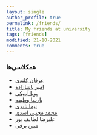 ```yaml
---
layout: single
author_profile: true
permalink: /friends/
title: My friends at university
tags: [friends]
modified: 21-10-2021
comments: true
---
```


### همکلاسی‌ها
* [عرفان کلندی](https://erfan-kalandi.github.io/personal_website_template)
* [امیر پاشازاده](http://amirpashazadeh.github.io/personal_website_template)
* [پویا آبنیکی](http://Pouyaabniki.github.io/personal_website_template)
* [پارسا وطیفه](http://parsavazifeh.github.io/personal_website_template)
* [نیما نادری](http://nimanr4.github.io/personal_website_template)
* [محمد مجتبی اسدی](http://Fateh00.github.io/personal_website_template)
* علیرضا لطایف پور
* مبین برفی